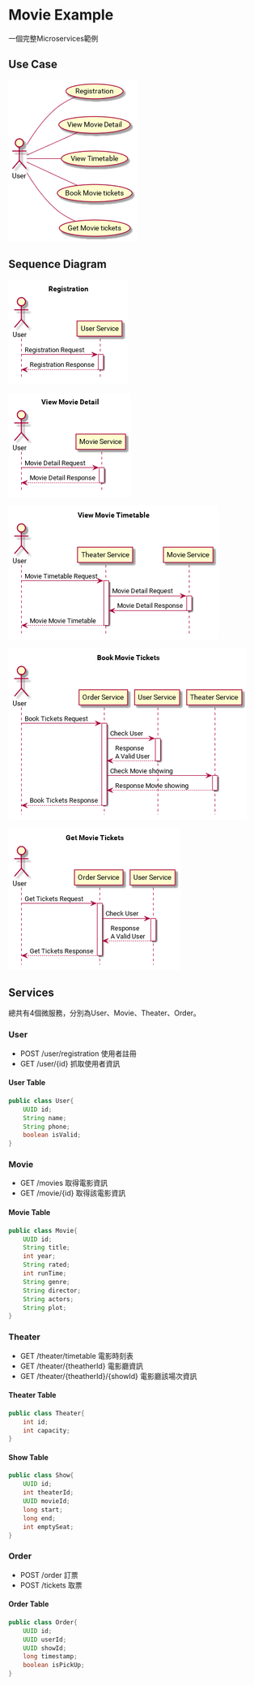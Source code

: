 # Movie Example
一個完整Microservices範例

## Use Case
![useCase](out/diagram/useCase/useCase@1-8.png)

## Sequence Diagram
![Registration](out/diagram/registration/Registration.png)

![viewMovieDetail](out/diagram/viewMovieDetail/View%20Movie%20Detail.png)

![viewTimetable](out/diagram/viewTimetable/View%20Movie%20Timetable.png)

![bookMovieTickets](out/diagram/bookMovieTickets/Book%20Movie%20Tickets.png)

![getMovieTickets](out/diagram/getMovieTickets/Get%20Movie%20Tickets.png)

## Services

總共有4個微服務，分別為User、Movie、Theater、Order。

### User
- POST /user/registration 使用者註冊
- GET /user/{id} 抓取使用者資訊

#### User Table
```java
public class User{
    UUID id;
    String name;
    String phone;
    boolean isValid;
}
```

### Movie
- GET /movies 取得電影資訊
- GET /movie/{id} 取得該電影資訊

#### Movie Table
```java
public class Movie{
    UUID id;
    String title;
    int year;
    String rated;
    int runTime;
    String genre;
    String director;
    String actors;
    String plot;
}
```

### Theater
- GET /theater/timetable 電影時刻表
- GET /theater/{theatherId} 電影廳資訊
- GET /theater/{theatherId}/{showId} 電影廳該場次資訊

#### Theater Table
```java
public class Theater{
    int id;
    int capacity;
}
```
#### Show Table
```java
public class Show{
    UUID id;
    int theaterId;
    UUID movieId;
    long start;
    long end;
    int emptySeat;
}
```

### Order
- POST /order 訂票
- POST /tickets 取票

#### Order Table
```java
public class Order{
    UUID id;
    UUID userId;
    UUID showId;
    long timestamp;
    boolean isPickUp;
}
```